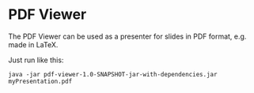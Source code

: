 # PDF Viewer

The PDF Viewer can be used as a presenter for slides in PDF format, e.g. made in LaTeX.

Just run like this:

`java -jar pdf-viewer-1.0-SNAPSHOT-jar-with-dependencies.jar myPresentation.pdf`
